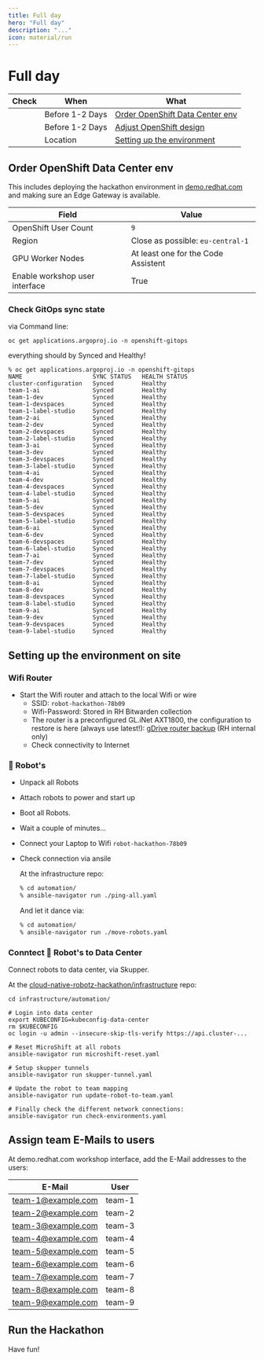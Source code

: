 ```yaml
---
title: Full day
hero: "Full day"
description: "..."
icon: material/run
---
```

# Full day

|Check|When|What|
|---|---|---|
| |Before 1-2 Days| [Order OpenShift Data Center env](#order-openshift-data-center-env) |
| |Before 1-2 Days| [Adjust OpenShift design](#adjust-openshift-design) |
| |Location|[Setting up the environment](#setting-up-the-environment)|

## Order OpenShift Data Center env

This includes deploying the hackathon environment in [demo.redhat.com](https://catalog.demo.redhat.com/catalog?search=Cloud+Native+Robot+Hackathon&item=babylon-catalog-prod%2Fsandboxes-gpte.cloud-native-robot.prod) and making sure an Edge Gateway is available.

|Field|Value
|---|---|
|OpenShift User Count|`9`|
|Region|Close as possible: `eu-central-1`|
|GPU Worker Nodes|At least one for the Code Assistent|
|Enable workshop user interface|True|

### Check GitOps sync state

via Command line:
```shell
oc get applications.argoproj.io -n openshift-gitops
```

everything should by Synced and Healthy!

```shell
% oc get applications.argoproj.io -n openshift-gitops
NAME                    SYNC STATUS   HEALTH STATUS
cluster-configuration   Synced        Healthy
team-1-ai               Synced        Healthy
team-1-dev              Synced        Healthy
team-1-devspaces        Synced        Healthy
team-1-label-studio     Synced        Healthy
team-2-ai               Synced        Healthy
team-2-dev              Synced        Healthy
team-2-devspaces        Synced        Healthy
team-2-label-studio     Synced        Healthy
team-3-ai               Synced        Healthy
team-3-dev              Synced        Healthy
team-3-devspaces        Synced        Healthy
team-3-label-studio     Synced        Healthy
team-4-ai               Synced        Healthy
team-4-dev              Synced        Healthy
team-4-devspaces        Synced        Healthy
team-4-label-studio     Synced        Healthy
team-5-ai               Synced        Healthy
team-5-dev              Synced        Healthy
team-5-devspaces        Synced        Healthy
team-5-label-studio     Synced        Healthy
team-6-ai               Synced        Healthy
team-6-dev              Synced        Healthy
team-6-devspaces        Synced        Healthy
team-6-label-studio     Synced        Healthy
team-7-ai               Synced        Healthy
team-7-dev              Synced        Healthy
team-7-devspaces        Synced        Healthy
team-7-label-studio     Synced        Healthy
team-8-ai               Synced        Healthy
team-8-dev              Synced        Healthy
team-8-devspaces        Synced        Healthy
team-8-label-studio     Synced        Healthy
team-9-ai               Synced        Healthy
team-9-dev              Synced        Healthy
team-9-devspaces        Synced        Healthy
team-9-label-studio     Synced        Healthy
```

## Setting up the environment on site

### Wifi Router

* Start the Wifi router and attach to the local Wifi or wire
  * SSID: `robot-hackathon-78b09`
  * Wifi-Password: Stored in RH Bitwarden collection
  * The router is a preconfigured GL.iNet AXT1800, the configuration to restore is here (always use latest!): [gDrive router backup](https://drive.google.com/drive/folders/19ZIPrv9bnL4JvYXGgUOYihp5AsKfzZPa?usp=drive_link) (RH internal only)
  * Check connectivity to Internet

### 🤖 Robot's

* Unpack all Robots
* Attach robots to power and start up
* Boot all Robots.
* Wait a couple of minutes...
* Connect your Laptop to Wifi `robot-hackathon-78b09`
* Check connection via ansile

    At the infrastructure repo:

    ```bash
    % cd automation/
    % ansible-navigator run ./ping-all.yaml
    ```

    And let it dance via:

    ```bash
    % cd automation/
    % ansible-navigator run ./move-robots.yaml
    ```

### Conntect 🤖 Robot's to Data Center

Connect robots to data center, via Skupper.

At the [cloud-native-robotz-hackathon/infrastructure](https://github.com/cloud-native-robotz-hackathon/infrastructure) repo:

```shell
cd infrastructure/automation/

# Login into data center
export KUBECONFIG=kubeconfig-data-center
rm $KUBECONFIG
oc login -u admin --insecure-skip-tls-verify https://api.cluster-...

# Reset MicroShift at all robots
ansible-navigator run microshift-reset.yaml

# Setup skupper tunnels
ansible-navigator run skupper-tunnel.yaml

# Update the robot to team mapping
ansible-navigator run update-robot-to-team.yaml

# Finally check the different network connections:
ansible-navigator run check-environments.yaml
```

## Assign team E-Mails to users

At demo.redhat.com workshop interface, add the E-Mail addresses to the users:

|E-Mail|User|
|---|---|
|team-1@example.com|team-1|
|team-2@example.com|team-2|
|team-3@example.com|team-3|
|team-4@example.com|team-4|
|team-5@example.com|team-5|
|team-6@example.com|team-6|
|team-7@example.com|team-7|
|team-8@example.com|team-8|
|team-9@example.com|team-9|

## Run the Hackathon

Have fun!
